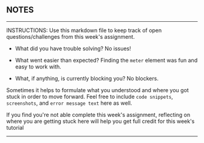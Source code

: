 ## NOTES

-----------
INSTRUCTIONS:
Use this markdown file to keep track of open questions/challenges from this week's assignment.
- What did you have trouble solving?
No issues!

- What went easier than expected?
Finding the ```meter``` element was fun and easy to work with.

- What, if anything, is currently blocking you?
No blockers.

Sometimes it helps to formulate what you understood and where you got stuck in order to move forward. Feel free to include `code snippets`, `screenshots`, and `error message text` here as well.

If you find you're not able complete this week's assignment, reflecting on where you are getting stuck here will help you get full credit for this week's tutorial

------------

